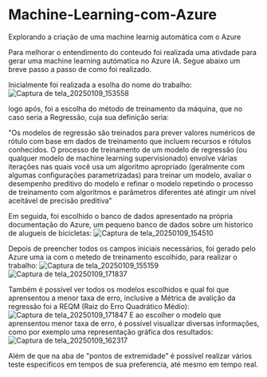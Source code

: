 # Machine-Learning-com-Azure
Explorando a criação de uma machine learnig automática com o Azure

Para melhorar o entendimento do conteudo foi realizada uma ativdade para gerar uma machine learning autómatica no Azure IA.
Segue abaixo um breve passo a passo de como foi realizado.

Inicialmente foi realizada a esolha do nome do trabalho:
![Captura de tela_20250109_153558](https://github.com/user-attachments/assets/74371455-9074-4da7-a068-f2f819f8c52b)

logo após, foi a escolha do método de treinamento da máquina, que no caso seria a Regressão, cuja sua definição seria: 

"Os modelos de regressão são treinados para prever valores numéricos de rótulo com base em dados de treinamento que incluem recursos e rótulos conhecidos. O processo de treinamento de um modelo de regressão (ou qualquer modelo de machine learning supervisionado) envolve várias iterações nas quais você usa um algoritmo apropriado (geralmente com algumas configurações parametrizadas) para treinar um modelo, avaliar o desempenho preditivo do modelo e refinar o modelo repetindo o processo de treinamento com algoritmos e parâmetros diferentes até atingir um nível aceitável de precisão preditiva"

Em seguida, foi escolhido o banco de dados apresentado na própria documentação do Azure, um pequeno banco de dados sobre um historico de alugueis de bicicletas:
![Captura de tela_20250109_154510](https://github.com/user-attachments/assets/ff87690f-67f6-42db-939f-07478f8a59c6)

Depois de preencher todos os campos iniciais necessários, foi gerado pelo Azure uma ia com o metedo de treinamento escolhido, para realizar o trabalho:
![Captura de tela_20250109_155159](https://github.com/user-attachments/assets/0c733ad4-0cd6-42cc-9c37-b88559dc65d5)
![Captura de tela_20250109_171837](https://github.com/user-attachments/assets/1b149d7e-f3a6-417f-b75d-8179a8fdda55)

Também é possível ver todos os modelos escolhidos e qual foi que aprensentou a menor taxa de erro, inclusive a Métrica de avalição da regressão foi a REQM (Raiz do Erro Quadrático Médio): 
![Captura de tela_20250109_171847](https://github.com/user-attachments/assets/6039f3f3-2bdc-46c1-b129-ca401dfead7c)
E ao escolher o modelo que aprensentou menor taxa de erro, é possível visualizar diversas informações, como por exemplo uma representação gráfica dos resultados: 
![Captura de tela_20250109_162317](https://github.com/user-attachments/assets/899cee0e-47d9-4dbd-8519-d3bf550c5786)

Além de que na aba de "pontos de extremidade" é possível realizar vários teste especificos em tempos de sua preferencia, até mesmo em tempo real.





